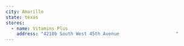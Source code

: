 ```yaml
---
city: Amarillo
state: texas
stores:
  - name: Vitamins Plus
    address: "4210b South West 45th Avenue                     "
---
```

